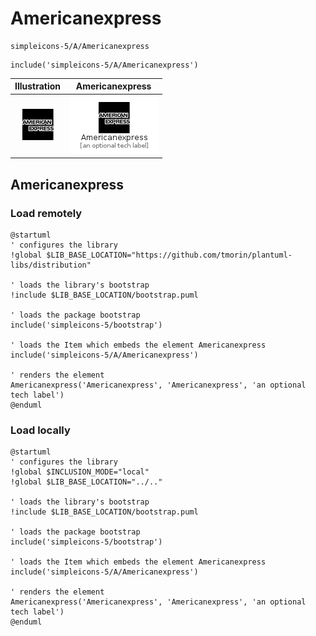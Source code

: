 # Americanexpress


```text
simpleicons-5/A/Americanexpress
```

```text
include('simpleicons-5/A/Americanexpress')
```



| Illustration | Americanexpress |
| :---: | :---: |
| ![illustration for Illustration](../../simpleicons-5/A/Americanexpress.png) | ![illustration for Americanexpress](../../simpleicons-5/A/Americanexpress.Local.png) |




## Americanexpress

### Load remotely
```plantuml
@startuml
' configures the library
!global $LIB_BASE_LOCATION="https://github.com/tmorin/plantuml-libs/distribution"

' loads the library's bootstrap
!include $LIB_BASE_LOCATION/bootstrap.puml

' loads the package bootstrap
include('simpleicons-5/bootstrap')

' loads the Item which embeds the element Americanexpress
include('simpleicons-5/A/Americanexpress')

' renders the element
Americanexpress('Americanexpress', 'Americanexpress', 'an optional tech label')
@enduml
```

### Load locally
```plantuml
@startuml
' configures the library
!global $INCLUSION_MODE="local"
!global $LIB_BASE_LOCATION="../.."

' loads the library's bootstrap
!include $LIB_BASE_LOCATION/bootstrap.puml

' loads the package bootstrap
include('simpleicons-5/bootstrap')

' loads the Item which embeds the element Americanexpress
include('simpleicons-5/A/Americanexpress')

' renders the element
Americanexpress('Americanexpress', 'Americanexpress', 'an optional tech label')
@enduml
```


